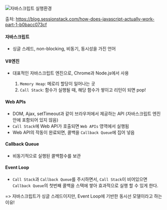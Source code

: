 ![자바스크립트 실행환경](https://miro.medium.com/max/700/1*4lHHyfEhVB0LnQ3HlhSs8g.png)

출처: https://blog.sessionstack.com/how-does-javascript-actually-work-part-1-b0bacc073cf

#### 자바스크립트

- 싱글 스레드, non-blocking, 비동기, 동시성을 가진 언어

#### V8엔진

- 대표적인 자바스크립트 엔진으로, Chrome과 Node.js에서 사용

  1. `Memory Heap`: 메로리 할당이 일어나는 곳
  2. `Call Stack`: 함수가 실행될 때, 해당 함수가 쌓이고 리턴이 되면 pop!

#### Web APIs

- DOM, Ajax, setTimeout과 같이 브라우저에서 제공하는 API
  (자바스크립트 엔진안에 포함되어 있지 않음)
- `Call Stack`에 Web API가 호출되면 `Web APIs` 영역에서 실행됨
- Web API의 작동이 완료되면, 콜백을 `Callback Queue`에 집어 넣음

#### Callback Queue

- 비동기적으로 실행된 콜백함수를 보관

#### Event Loop

- `Call Stack`과 `Callback Queue`를 주시하면서, `Call Stack`이 비어있으면 `Callback Queue`의 첫번째 콜백을 스택에 쌓아 효과적으로 실행 할 수 있게 한다.

=> 자바스크립트가 싱글 스레드이지만, Event Loop에 기반한 동시선 모델이라고 하는 이유!
